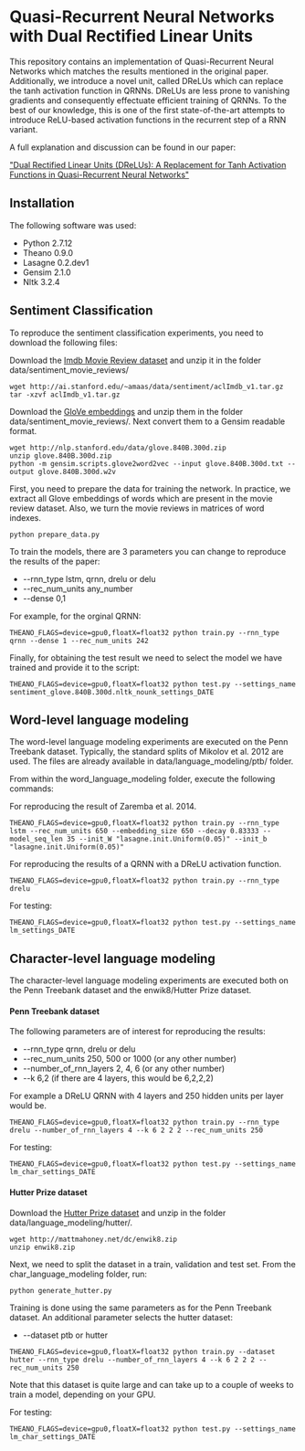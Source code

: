 # Quasi-Recurrent Neural Networks with Dual Rectified Linear Units
This repository contains an implementation of Quasi-Recurrent Neural Networks which matches the results mentioned in the original paper.
Additionally, we introduce a novel unit, called DReLUs which can replace the tanh activation function in QRNNs.
DReLUs are less prone to vanishing gradients and consequently effectuate efficient training of QRNNs.
To the best of our knowledge, this is one of the first state-of-the-art attempts to introduce ReLU-based activation functions in the recurrent step of a RNN variant.

A full explanation and discussion can be found in our paper:

["Dual Rectified Linear Units (DReLUs): A Replacement for Tanh Activation Functions in Quasi-Recurrent Neural Networks"](https://arxiv.org/pdf/1707.08214v2.pdf)

## Installation

The following software was used:

  * Python 2.7.12
  * Theano 0.9.0
  * Lasagne 0.2.dev1
  * Gensim 2.1.0
  * Nltk 3.2.4

## Sentiment Classification
To reproduce the sentiment classification experiments, you need to download the following files:

Download the [Imdb Movie Review dataset](http://ai.stanford.edu/~amaas/data/sentiment/aclImdb_v1.tar.gz) and unzip it in the folder data/sentiment_movie_reviews/

```
wget http://ai.stanford.edu/~amaas/data/sentiment/aclImdb_v1.tar.gz
tar -xzvf aclImdb_v1.tar.gz
```
Download the [GloVe embeddings](http://nlp.stanford.edu/data/glove.840B.300d.zip) and unzip them in the folder data/sentiment_movie_reviews/.
Next convert them to a Gensim readable format.

```
wget http://nlp.stanford.edu/data/glove.840B.300d.zip
unzip glove.840B.300d.zip
python -m gensim.scripts.glove2word2vec --input glove.840B.300d.txt --output glove.840B.300d.w2v
```


First, you need to prepare the data for training the network.
In practice, we extract all Glove embeddings of words which are present in the movie review dataset.
Also, we turn the movie reviews in matrices of word indexes.
```
python prepare_data.py
```

To train the models, there are 3 parameters you can change to reproduce the results of the paper:

  * --rnn_type lstm, qrnn, drelu or delu
  * --rec_num_units any_number
  * --dense 0,1

For example, for the orginal QRNN:
```
THEANO_FLAGS=device=gpu0,floatX=float32 python train.py --rnn_type qrnn --dense 1 --rec_num_units 242
```

Finally, for obtaining the test result we need to select the model we have trained and provide it to the script:
```
THEANO_FLAGS=device=gpu0,floatX=float32 python test.py --settings_name sentiment_glove.840B.300d.nltk_nounk_settings_DATE
```

## Word-level language modeling
The word-level language modeling experiments are executed on the Penn Treebank dataset.
Typically, the standard splits of Mikolov et al. 2012 are used.
The files are already available in data/language_modeling/ptb/ folder.

From within the word_language_modeling folder, execute the following commands:

For reproducing the result of Zaremba et al. 2014.
```
THEANO_FLAGS=device=gpu0,floatX=float32 python train.py --rnn_type lstm --rec_num_units 650 --embedding_size 650 --decay 0.83333 --model_seq_len 35 --init_W "lasagne.init.Uniform(0.05)" --init_b "lasagne.init.Uniform(0.05)"
```

For reproducing the results of a QRNN with a DReLU activation function.
```
THEANO_FLAGS=device=gpu0,floatX=float32 python train.py --rnn_type drelu
```

For testing:
```
THEANO_FLAGS=device=gpu0,floatX=float32 python test.py --settings_name lm_settings_DATE
```


## Character-level language modeling
The character-level language modeling experiments are executed both on the Penn Treebank dataset and the enwik8/Hutter Prize dataset.
#### Penn Treebank dataset
The following parameters are of interest for reproducing the results:

  * --rnn_type qrnn, drelu or delu
  * --rec_num_units 250, 500 or 1000 (or any other number)
  * --number_of_rnn_layers 2, 4, 6 (or any other number)
  * --k 6,2 (if there are 4 layers, this would be 6,2,2,2)

For example a DReLU QRNN with 4 layers and 250 hidden units per layer would be.
```
THEANO_FLAGS=device=gpu0,floatX=float32 python train.py --rnn_type drelu --number_of_rnn_layers 4 --k 6 2 2 2 --rec_num_units 250
```

For testing:
```
THEANO_FLAGS=device=gpu0,floatX=float32 python test.py --settings_name lm_char_settings_DATE
```



#### Hutter Prize dataset
Download the [Hutter Prize dataset](http://mattmahoney.net/dc/enwik8.zip) and unzip in the folder data/language_modeling/hutter/.

```
wget http://mattmahoney.net/dc/enwik8.zip
unzip enwik8.zip
```
Next, we need to split the dataset in a train, validation and test set.
From the char_language_modeling folder, run:
```
python generate_hutter.py
```

Training is done using the same parameters as for the Penn Treebank dataset.
An additional parameter selects the hutter dataset:

   * --dataset ptb or hutter

```
THEANO_FLAGS=device=gpu0,floatX=float32 python train.py --dataset hutter --rnn_type drelu --number_of_rnn_layers 4 --k 6 2 2 2 --rec_num_units 250
```

Note that this dataset is quite large and can take up to a couple of weeks to train a model, depending on your GPU.

For testing:
```
THEANO_FLAGS=device=gpu0,floatX=float32 python test.py --settings_name lm_char_settings_DATE
```






